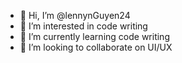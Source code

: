 - 👋 Hi, I’m @lennynGuyen24
- 👀 I’m interested in code writing 
- 🌱 I’m currently learning code writing
- 💞️ I’m looking to collaborate on UI/UX


<!---
lennynGuyen24/lennynGuyen24 is a ✨ special ✨ repository because its `README.md` (this file) appears on your GitHub profile.
You can click the Preview link to take a look at your changes.
--->

